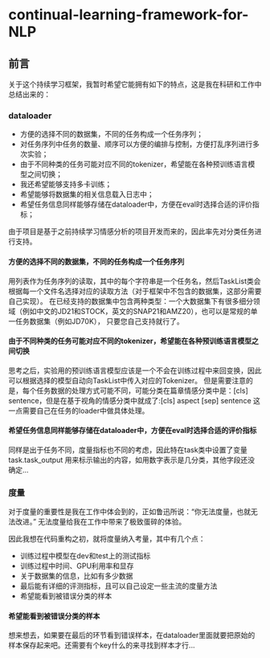 # continual-learning-framework-for-NLP
## 前言

关于这个持续学习框架，我暂时希望它能拥有如下的特点，这是我在科研和工作中总结出来的：

### dataloader

- 方便的选择不同的数据集，不同的任务构成一个任务序列；
- 对任务序列中任务的数量、顺序可以方便的编排与控制，方便打乱序列进行多次实验；
- 由于不同种类的任务可能对应不同的tokenizer，希望能在各种预训练语言模型之间切换；
- 我还希望能够支持多卡训练；
- 希望能够将数据集的相关信息载入日志中；
- 希望任务信息同样能够存储在dataloader中，方便在eval时选择合适的评价指标；

由于项目是基于之前持续学习情感分析的项目开发而来的，因此率先对分类任务进行支持。
#### 方便的选择不同的数据集，不同的任务构成一个任务序列
用列表作为任务序列的读取，其中的每个字符串是一个任务名，然后TaskList类会根据每一个文件名选择对应的读取方法（对于框架中不包含的数据集，这部分需要自己实现）。
在已经支持的数据集中包含两种类型：一个大数据集下有很多细分领域（例如中文的JD21和STOCK，英文的SNAP21和AMZ20），也可以是常规的单一任务数据集（例如JD70K），
只要您自己支持就行了。

#### 由于不同种类的任务可能对应不同的tokenizer，希望能在各种预训练语言模型之间切换
思考之后，实验用的预训练语言模型应该是一个不会在训练过程中来回变换，因此可以根据选择的模型自动向TaskList中传入对应的Tokenizer。
但是需要注意的是，每个任务数据的处理方式可能不同，可能分类在篇章情感分类中是：[cls] sentence，但是在基于视角的情感分类中就成了:[cls] aspect [sep] sentence
这一点需要自己在任务的loader中做具体处理。

#### 希望任务信息同样能够存储在dataloader中，方便在eval时选择合适的评价指标
同样是出于任务不同，度量指标也不同的考虑，因此特在task类中设置了变量task.task_output 用来标示输出的内容，如用数字表示是几分类，其他字段还没确定...

### 度量
对于度量的重要性是我在工作中体会到的，正如鲁迅所说：“你无法度量，也就无法改进。” 无法度量给我在工作中带来了极致蛋碎的体验。

因此我想在代码重构之初，就将度量纳入考量，其中有几个点：
- 训练过程中模型在dev和test上的测试指标
- 训练过程中时间、GPU利用率和显存
- 关于数据集的信息，比如有多少数据
- 最后能有详细的评测指标，且可以自己设定一些主流的度量方法
- 希望能看到被错误分类的样本

#### 希望能看到被错误分类的样本
想来想去，如果要在最后的环节看到错误样本，在dataloader里面就要把原始的样本保存起来吧。还需要有个key什么的来寻找到样本才行...